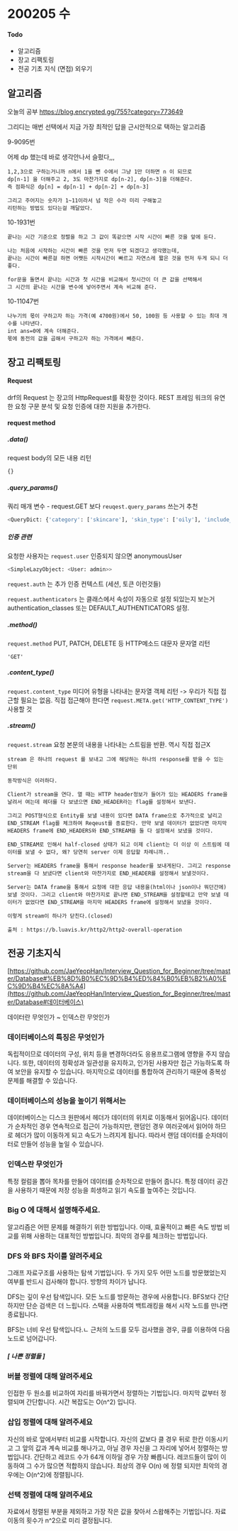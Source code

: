 # 200205 수

#### Todo

- 알고리즘
- 장고 리팩토링
- 전공 기초 지식 (면접) 외우기



## 알고리즘

오늘의 공부 https://blog.encrypted.gg/755?category=773649

그리디는 매번 선택에서 지금 가장 최적인 답을 근시안적으로 택하는 알고리즘



9-9095번

어제 dp 했는데 바로 생각안나서 슬펐다,,,

```
1,2,3으로 구하는거니까 n에서 1을 뺀 수에서 그냥 1만 더하면 n 이 되므로
dp[n-1] 을 더해주고 2, 3도 마찬가지로 dp[n-2], dp[n-3]을 더해준다.
즉 점화식은 dp[n] = dp[n-1] + dp[n-2] + dp[n-3]
    
그리고 주어지는 숫자가 1~11이라서 넘 작은 수라 미리 구해놓고
리턴하는 방법도 있다는걸 깨달았다.
```



10-1931번

```
끝나는 시간 기준으로 정렬을 하고 그 값이 똑같으면 시작 시간이 빠른 것을 앞에 둔다.
    
나는 처음에 시작하는 시간이 빠른 것을 먼저 두면 되겠다고 생각했는데,
끝나는 시간이 빠른걸 하면 어쨋든 시작시간이 빠르고 자연스레 짧은 것을 먼저 두게 되니 더 좋다.

for문을 돌면서 끝나는 시간과 첫 시간을 비교해서 첫시간이 더 큰 값을 선택해서
그 시간의 끝나는 시간을 변수에 넣어주면서 계속 비교해 준다.
```



10-11047번

```
나누기의 몫이 구하고자 하는 가격(예 4700원)에서 50, 100원 등 사용할 수 있는 최대 개수를 나타낸다.
int ans=0에 계속 더해준다.
몫에 동전의 값을 곱해서 구하고자 하는 가격에서 빼준다.
```



## 장고 리팩토링

#### Request

drf의 Request 는 장고의 HttpRequest를 확장한 것이다. REST 프레임 워크의 유연한 요청 구문 분석 및 요청 인증에 대한 지원을 추가한다.



#### request method

##### .data()

request body의 모든 내용 리턴

```python
{}
```



##### .query_params()

쿼리 매개 변수 - request.GET 보다 `reuqest.query_params` 쓰는거 추천

```python
<QueryDict: {'category': ['skincare'], 'skin_type': ['oily'], 'include_ingredient': ['pace,landowner']}>
```



##### 인증 관련

요청한 사용자는 `request.user`  인증되지 않으면 anonymousUser

```python
<SimpleLazyObject: <User: admin>>
```

`request.auth` 는 추가 인증 컨텍스트 (세션, 토큰 이런것들) 

`request.authenticators` 는 클래스에서 속성이 자동으로 설정 되있는지 보는거 authentication_classes  또는 DEFAULT_AUTHENTICATORS 설정.



##### .method()

`request.method` PUT, PATCH, DELETE 등 HTTP메소드 대문자 문자열 리턴

```
'GET'
```



##### .content_type()

`request.content_type` 미디어 유형을 나타내는 문자열 객체 리턴 -> 우리가 직접 접근할 필요는 없음. 직접 접근해야 한다면 `request.META.get('HTTP_CONTENT_TYPE')` 사용할 것



##### .stream()

`request.stream` 요청 본문의 내용을 나타내는 스트림을 반환. 역시 직접 접근X

```
stream 은 하나의 request 를 보내고 그에 해당하는 하나의 response를 받을 수 있는 단위

동작방식은 이러하다.

Client가 stream을 연다. 열 때는 HTTP header정보가 들어가 있는 HEADERS frame을 날려서 여는데 헤더를 다 보냈으면 END_HEADER라는 flag를 설정해서 보낸다.

그리고 POST형식으로 Entity를 보낼 내용이 있다면 DATA frame으로 추가적으로 날리고 END_STREAM flag를 체크하여 Reqeust를 종료한다. 만약 보낼 데이터가 없었다면 마지막 HEADERS frame에 END_HEADERS와 END_STREAM을 둘 다 설정해서 보냈을 것이다.

END_STREAM로 인해서 half-closed 상태가 되고 이제 client는 더 이상 이 스트림에 데이터를 보낼 수 없다, 왜? 당연히 server 이제 응답할 차례니까..

Server는 HEADERS frame을 통해서 response header를 보내게된다. 그리고 response stream을 다 보냈다면 client와 마찬가지로 END_HEADER를 설정해서 보낼것이다.

Server는 DATA frame을 통해서 요청에 대한 응답 내용을(html이나 json이나 뭐던간에) 보낼 것이다. 그리고 client와 마찬가지로 끝나면 END_STREAM을 설정할테고 만약 보낼 데이터가 없었다면 END_STREAM을 마지막 HEADERS frame에 설정해서 보냈을 것이다.

이렇게 stream이 하나가 닫친다.(closed)

출처 : https://b.luavis.kr/http2/http2-overall-operation
```





## 전공 기초지식

[https://github.com/JaeYeopHan/Interview_Question_for_Beginner/tree/master/Database#%EB%8D%B0%EC%9D%B4%ED%84%B0%EB%B2%A0%EC%9D%B4%EC%8A%A4](https://github.com/JaeYeopHan/Interview_Question_for_Beginner/tree/master/Database#데이터베이스)

데이터란 무엇인가 ~ 인덱스란 무엇인가



### 데이터베이스의 특징은 무엇인가

독립적이므로 데이터의 구성, 위치 등을 변경하더라도 응용프로그램에 영향을 주지 않습니다. 또한, 데이터의 정확성과 일관성을 유지하고, 인가된 사용자만 접근 가능하도록 하여 보안을 유지할 수 있습니다. 마지막으로 데이터를 통합하여 관리하기 때문에 중복성 문제를 해결할 수 있습니다.



### 데이터베이스의 성능을 높이기 위해서는

데이터베이스는 디스크 원판에서 헤더가 데이터의 위치로 이동해서 읽어옵니다. 데이터가 순차적인 경우 연속적으로 접근이 가능하지만, 랜덤인 경우 여러곳에서 읽어야 하므로 헤더가 많이 이동하게 되고 속도가 느려지게 됩니다. 따라서 랜덤 데이터를 순차데이터로 만들어 성능을 높일 수 있습니다. 



### 인덱스란 무엇인가

특정 컬럼을 뽑아 목차를 만들어 데이터를 순차적으로 만들어 줍니다. 특정 데이터 공간을 사용하기 때문에 저장 성능을 희생하고 읽기 속도를 높여주는 것입니다.



### Big O 에 대해서 설명해주세요.

알고리즘은 어떤 문제를 해결하기 위한 방법입니다. 이때, 효율적이고 빠른 속도 방법 비교를 위해 사용하는 대표적인 방법입니다. 최악의 경우를 체크하는 방법입니다.



### DFS 와 BFS 차이를 알려주세요

그래프 자료구조를 사용하는 탐색 기법입니다. 두 가지 모두 어떤 노드를 방문했었는지 여부를 반드시 검사해야 합니다. 방향의 차이가 납니다.

DFS는 깊이 우선 탐색입니다. 모든 노드를 방문하는 경우에 사용합니다. BFS보다 간단하지만 단순 검색은 더 느립니다. 스택을 사용하여 백트래킹을 해서 시작 노드를 만나면 종료됩니다.

BFS는 너비 우선 탐색입니다.ㄴ 근처의 노드를 모두 검사했을 경우, 큐를 이용하여 다음 노드로 넘어갑니다.



##### [ 나쁜 정렬들 ]

### 버블 정렬에 대해 알려주세요

인접한 두 원소를 비교하여 자리를 바꿔가면서 정렬하는 기법입니다. 마지막 값부터 정렬되며 간단합니다. 시간 복잡도는 O(n^2) 입니다.



### 삽입 정렬에 대해 알려주세요

자신의 바로 앞에서부터 비교를 시작합니다. 자신의 값보다 클 경우 뒤로 한칸 이동시키고 그 앞의 값과 계속 비교를 해나가고, 아닐 경우 자신을 그 자리에 넣어서 정렬하는 방법입니다. 간단하고 레코드 수가 64개 이하일 경우 가장 빠릅니다. 레코드들이 많이 이동하여 그 수가 많으면 적합하지 않습니다. 최상의 경우 O(n) 에 정렬 되지만 최악의 경우에는 O(n^2)에 정렬됩니다.



### 선택 정렬에 대해 알려주세요

자료에서 정렬된 부분을 제외하고 가장 작은 값을 찾아서 스왑해주는 기법입니다. 자료 이동의 횟수가 n^2으로 미리 결정됩니다.